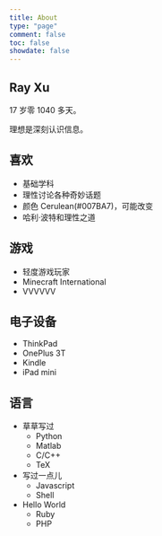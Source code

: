 ```yaml
---
title: About
type: "page"
comment: false
toc: false
showdate: false
---
```


## Ray Xu

17 岁零 1040 多天。

理想是深刻认识信息。

## 喜欢

- 基础学科
- 理性讨论各种奇妙话题
- 颜色 Cerulean(#007BA7)，可能改变
- 哈利·波特和理性之道

## 游戏

- 轻度游戏玩家
- Minecraft International
- VVVVVV

## 电子设备

- ThinkPad
- OnePlus 3T
- Kindle
- iPad mini

## 语言

- 草草写过
    - Python
    - Matlab
    - C/C++
    - TeX
- 写过一点儿
    - Javascript
    - Shell
- Hello World
    - Ruby
    - PHP